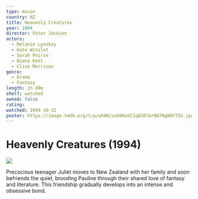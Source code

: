 ```yaml
---
type: movie
country: NZ
title: Heavenly Creatures
year: 1994
director: Peter Jackson
actors:
  - Melanie Lynskey
  - Kate Winslet
  - Sarah Peirse
  - Diana Kent
  - Clive Merrison
genre:
  - Drama
  - Fantasy
length: 1h 49m
shelf: watched
owned: false
rating:
watched: 1994-10-15
poster: https://image.tmdb.org/t/p/w500/uvb86wVCIqD3Rlbr0GTNgWDF7Zo.jpg
---
```


# Heavenly Creatures (1994)

![](https://image.tmdb.org/t/p/w500/uvb86wVCIqD3Rlbr0GTNgWDF7Zo.jpg)

Precocious teenager Juliet moves to New Zealand with her family and soon befriends the quiet, brooding Pauline through their shared love of fantasy and literature. This friendship gradually develops into an intense and obsessive bond.